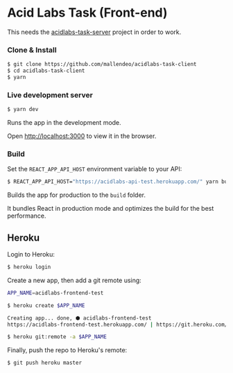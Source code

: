 # Acid Labs Task (Front-end)

This needs the [acidlabs-task-server](https://github.com/mallendeo/acidlabs-task-server) project in order to work.

### Clone & Install

```bash
$ git clone https://github.com/mallendeo/acidlabs-task-client
$ cd acidlabs-task-client
$ yarn
```

### Live development server

```bash
$ yarn dev
```

Runs the app in the development mode.

Open [http://localhost:3000](http://localhost:3000) to view it in the browser.

### Build

Set the `REACT_APP_API_HOST` environment variable to your API:
```bash
$ REACT_APP_API_HOST="https://acidlabs-api-test.herokuapp.com/" yarn build
```

Builds the app for production to the `build` folder.

It bundles React in production mode and optimizes the build for the best performance.

## Heroku

Login to Heroku:

```bash
$ heroku login
```

Create a new app, then add a git remote using:

```bash
APP_NAME=acidlabs-frontend-test

$ heroku create $APP_NAME

Creating app... done, ⬢ acidlabs-frontend-test
https://acidlabs-frontend-test.herokuapp.com/ | https://git.heroku.com/acidlabs-frontend-test.git

$ heroku git:remote -a $APP_NAME
```

Finally, push the repo to Heroku's remote:
```bash
$ git push heroku master
```
